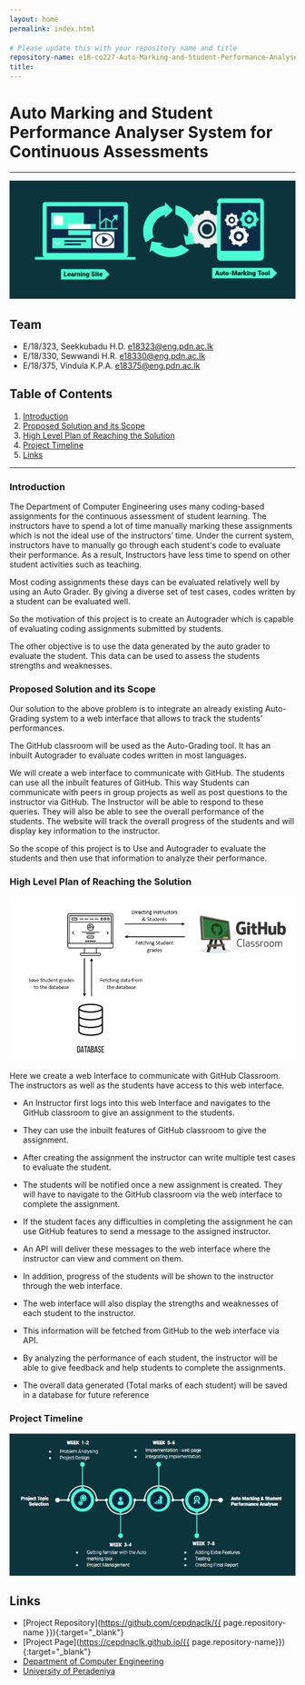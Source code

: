 ```yaml
---
layout: home
permalink: index.html

# Please update this with your repository name and title
repository-name: e18-co227-Auto-Marking-and-Student-Performance-Analyser-System-for-Continuous-Assessments-Group-B
title:
---
```


[comment]: # "This is the standard layout for the project, but you can clean this and use your own template"

# Auto Marking and Student Performance Analyser System for Continuous Assessments

---



![Project_Into_Image](./images/Project_Into_Image.png)


## Team
-  E/18/323, Seekkubadu H.D. [e18323@eng.pdn.ac.lk](mailto:e18323@eng.pdn.ac.lk)
-  E/18/330, Sewwandi H.R. [e18330@eng.pdn.ac.lk](mailto:e18330@eng.pdn.ac.lk)
-  E/18/375, Vindula K.P.A. [e18375@eng.pdn.ac.lk](mailto:e18375@eng.pdn.ac.lk)

## Table of Contents
1. [Introduction](#introduction)
2. [Proposed Solution and its Scope](#proposed-solution-and-its-scope)
3. [High Level Plan of Reaching the Solution](#high-level-plan-of-reaching-the-solution)
4. [Project Timeline](#project-timeline)
5. [Links](#links)

---

### Introduction

 The Department of Computer Engineering uses many coding-based assignments for the continuous assessment of student learning. The instructors have to spend a lot of time manually marking these assignments which is not the ideal use of the instructors’ time. Under the current system, instructors have to manually go through each student's code to evaluate their performance.  As a result, Instructors have less time to spend on other student activities such as teaching.

Most coding assignments these days can be evaluated relatively well by using an Auto Grader. By giving a diverse set of test cases, codes written by a student can be evaluated well. 

So the motivation of this project is to create an Autograder which is capable of evaluating coding assignments submitted by students.

The other objective is to use the data generated by the auto grader to evaluate the student.  This data can be used to assess the students strengths and weaknesses.



### Proposed Solution and its Scope

Our solution to the above problem is to integrate an already existing Auto-Grading system to a web interface that allows to track the students' performances. 

The GitHub classroom will be used as the Auto-Grading tool. It has an inbuilt Autograder to evaluate codes written in most languages.

We will create a web interface to communicate with GitHub. The students can use all the inbuilt features of GitHub. This way Students can communicate with peers in group projects as well as post questions to the instructor via GitHub. The Instructor will be able to respond to these queries. They will also be able to see the overall performance of the students. The website will track the overall progress of the students and will display key information to the instructor. 

So the scope of this project is to Use and Autograder to evaluate the students and then use that information to analyze their performance.



### High Level Plan of Reaching the Solution

![Solution plan](./images/Solution-plan.PNG)

Here we create a web Interface to communicate with GitHub Classroom. The instructors as well as the students have access to this web interface. 

   - An Instructor first logs into this web Interface and navigates to the GitHub classroom to give an assignment to the students.
   
   - They can use the inbuilt features of GitHub classroom to give the assignment.
   
   - After creating the assignment the instructor can write multiple test cases to evaluate the student.
   
   - The students will be notified once a new assignment is created. They will have to navigate to the GitHub classroom via the web interface to complete the assignment.
   
   - If the student faces any difficulties in completing the assignment he can use GitHub features to send a message to the assigned instructor.
   
   - An API will deliver these messages to the web interface where the instructor can view and comment on them.
   
   - In addition, progress of the students will be shown to the instructor through the web interface.
   
   - The web interface will also display the strengths and weaknesses of each student to the instructor.
   
   - This information will be fetched from GitHub to the web interface via API. 
   
   - By analyzing the performance of each student, the instructor will be able to give feedback and help students to complete the assignments.
   
   - The overall data generated (Total marks of each student) will be saved in a database for future reference

### Project Timeline

![timeline](./images/timeline.PNG)




## Links

- [Project Repository](https://github.com/cepdnaclk/{{ page.repository-name }}){:target="_blank"}
- [Project Page](https://cepdnaclk.github.io/{{ page.repository-name}}){:target="_blank"}
- [Department of Computer Engineering](http://www.ce.pdn.ac.lk/)
- [University of Peradeniya](https://eng.pdn.ac.lk/)


[//]: # (Please refer this to learn more about Markdown syntax)
[//]: # (https://github.com/adam-p/markdown-here/wiki/Markdown-Cheatsheet)
